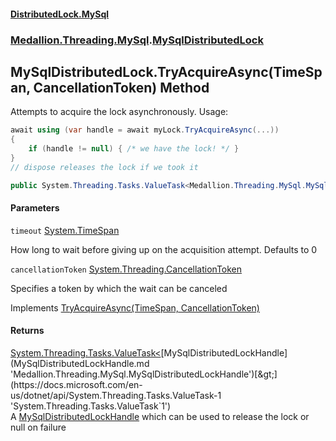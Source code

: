 #### [DistributedLock.MySql](README.md 'README')
### [Medallion.Threading.MySql](Medallion.Threading.MySql.md 'Medallion.Threading.MySql').[MySqlDistributedLock](MySqlDistributedLock.md 'Medallion.Threading.MySql.MySqlDistributedLock')

## MySqlDistributedLock.TryAcquireAsync(TimeSpan, CancellationToken) Method

Attempts to acquire the lock asynchronously. Usage: 

```csharp
await using (var handle = await myLock.TryAcquireAsync(...))
{
    if (handle != null) { /* we have the lock! */ }
}
// dispose releases the lock if we took it
```

```csharp
public System.Threading.Tasks.ValueTask<Medallion.Threading.MySql.MySqlDistributedLockHandle?> TryAcquireAsync(System.TimeSpan timeout=default(System.TimeSpan), System.Threading.CancellationToken cancellationToken=default(System.Threading.CancellationToken));
```
#### Parameters

<a name='Medallion.Threading.MySql.MySqlDistributedLock.TryAcquireAsync(System.TimeSpan,System.Threading.CancellationToken).timeout'></a>

`timeout` [System.TimeSpan](https://docs.microsoft.com/en-us/dotnet/api/System.TimeSpan 'System.TimeSpan')

How long to wait before giving up on the acquisition attempt. Defaults to 0

<a name='Medallion.Threading.MySql.MySqlDistributedLock.TryAcquireAsync(System.TimeSpan,System.Threading.CancellationToken).cancellationToken'></a>

`cancellationToken` [System.Threading.CancellationToken](https://docs.microsoft.com/en-us/dotnet/api/System.Threading.CancellationToken 'System.Threading.CancellationToken')

Specifies a token by which the wait can be canceled

Implements [TryAcquireAsync(TimeSpan, CancellationToken)](https://github.com/madelson/DistributedLock/tree/default-documentation/docs/api/DistributedLock.Core/IDistributedLock.TryAcquireAsync.ZLhweq3GadK5OwGmTwruEQ.md 'Medallion.Threading.IDistributedLock.TryAcquireAsync(System.TimeSpan,System.Threading.CancellationToken)')

#### Returns
[System.Threading.Tasks.ValueTask&lt;](https://docs.microsoft.com/en-us/dotnet/api/System.Threading.Tasks.ValueTask-1 'System.Threading.Tasks.ValueTask`1')[MySqlDistributedLockHandle](MySqlDistributedLockHandle.md 'Medallion.Threading.MySql.MySqlDistributedLockHandle')[&gt;](https://docs.microsoft.com/en-us/dotnet/api/System.Threading.Tasks.ValueTask-1 'System.Threading.Tasks.ValueTask`1')  
A [MySqlDistributedLockHandle](MySqlDistributedLockHandle.md 'Medallion.Threading.MySql.MySqlDistributedLockHandle') which can be used to release the lock or null on failure